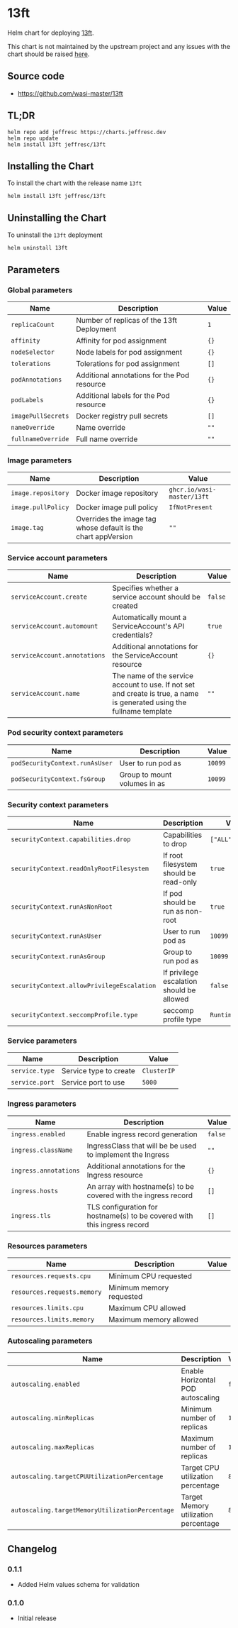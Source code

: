 # 13ft

Helm chart for deploying [13ft](https://github.com/wasi-master/13ft).

This chart is not maintained by the upstream project and any issues with the chart should be raised [here](https://github.com/JeffResc/charts/issues/new).

## Source code

- https://github.com/wasi-master/13ft

## TL;DR
```
helm repo add jeffresc https://charts.jeffresc.dev
helm repo update
helm install 13ft jeffresc/13ft
```

## Installing the Chart
To install the chart with the release name `13ft`
```
helm install 13ft jeffresc/13ft
```

## Uninstalling the Chart
To uninstall the `13ft` deployment
```
helm uninstall 13ft
```

## Parameters

### Global parameters

| Name               | Description                                   | Value |
| ------------------ | --------------------------------------------- | ----- |
| `replicaCount`     | Number of replicas of the 13ft Deployment     | `1`   |
| `affinity`         | Affinity for pod assignment                   | `{}`  |
| `nodeSelector`     | Node labels for pod assignment                | `{}`  |
| `tolerations`      | Tolerations for pod assignment                | `[]`  |
| `podAnnotations`   | Additional annotations for the Pod resource   | `{}`  |
| `podLabels`        | Additional labels for the Pod resource        | `{}`  |
| `imagePullSecrets` | Docker registry pull secrets                  | `[]`  |
| `nameOverride`     | Name override                                 | `""`  |
| `fullnameOverride` | Full name override                            | `""`  |

### Image parameters

| Name               | Description                                                   | Value                      |
| ------------------ | ------------------------------------------------------------- | -------------------------- |
| `image.repository` | Docker image repository                                       | `ghcr.io/wasi-master/13ft` |
| `image.pullPolicy` | Docker image pull policy                                      | `IfNotPresent`             |
| `image.tag`        | Overrides the image tag whose default is the chart appVersion | `""`                       |

### Service account parameters

| Name                         | Description                                                                                                            | Value   |
| ---------------------------- | ---------------------------------------------------------------------------------------------------------------------- | ------- |
| `serviceAccount.create`      | Specifies whether a service account should be created                                                                  | `false` |
| `serviceAccount.automount`   | Automatically mount a ServiceAccount's API credentials?                                                                | `true`  |
| `serviceAccount.annotations` | Additional annotations for the ServiceAccount resource                                                                 | `{}`    |
| `serviceAccount.name`        | The name of the service account to use. If not set and create is true, a name is generated using the fullname template | `""`    |

### Pod security context parameters

| Name                           | Description                  | Value   |
| ------------------------------ | ---------------------------- | ------- |
| `podSecurityContext.runAsUser` | User to run pod as           | `10099` |
| `podSecurityContext.fsGroup`   | Group to mount volumes in as | `10099` |

### Security context parameters

| Name                                       | Description                               | Value            |
| ------------------------------------------ | ----------------------------------------- | ---------------- |
| `securityContext.capabilities.drop`        | Capabilities to drop                      | `["ALL"]`        |
| `securityContext.readOnlyRootFilesystem`   | If root filesystem should be read-only    | `true`           |
| `securityContext.runAsNonRoot`             | If pod should be run as non-root          | `true`           |
| `securityContext.runAsUser`                | User to run pod as                        | `10099`          |
| `securityContext.runAsGroup`               | Group to run pod as                       | `10099`          |
| `securityContext.allowPrivilegeEscalation` | If privilege escalation should be allowed | `false`          |
| `securityContext.seccompProfile.type`      | seccomp profile type                      | `RuntimeDefault` |

### Service parameters

| Name           | Description            | Value       |
| -------------- | ---------------------- | ----------- |
| `service.type` | Service type to create | `ClusterIP` |
| `service.port` | Service port to use    | `5000`      |

### Ingress parameters

| Name                  | Description                                                              | Value   |
| --------------------- | ------------------------------------------------------------------------ | ------- |
| `ingress.enabled`     | Enable ingress record generation                                         | `false` |
| `ingress.className`   | IngressClass that will be be used to implement the Ingress               | `""`    |
| `ingress.annotations` | Additional annotations for the Ingress resource                          | `{}`    |
| `ingress.hosts`       | An array with hostname(s) to be covered with the ingress record          | `[]`    |
| `ingress.tls`         | TLS configuration for hostname(s) to be covered with this ingress record | `[]`    |

### Resources parameters

| Name                        | Description              | Value   |
| --------------------------- | ------------------------ | ------- |
| `resources.requests.cpu`    | Minimum CPU requested    |         |
| `resources.requests.memory` | Minimum memory requested |         |
| `resources.limits.cpu`      | Maximum CPU allowed      |         |
| `resources.limits.memory`   | Maximum memory allowed   |         |

### Autoscaling parameters

| Name                                            | Description                          | Value   |
| ----------------------------------------------- | ------------------------------------ | ------- |
| `autoscaling.enabled`                           | Enable Horizontal POD autoscaling    | `false` |
| `autoscaling.minReplicas`                       | Minimum number of replicas           | `1`     |
| `autoscaling.maxReplicas`                       | Maximum number of replicas           | `100`   |
| `autoscaling.targetCPUUtilizationPercentage`    | Target CPU utilization percentage    | `80`    |
| `autoscaling.targetMemoryUtilizationPercentage` | Target Memory utilization percentage | `80`    |

## Changelog

### 0.1.1
- Added Helm values schema for validation

### 0.1.0
- Initial release

